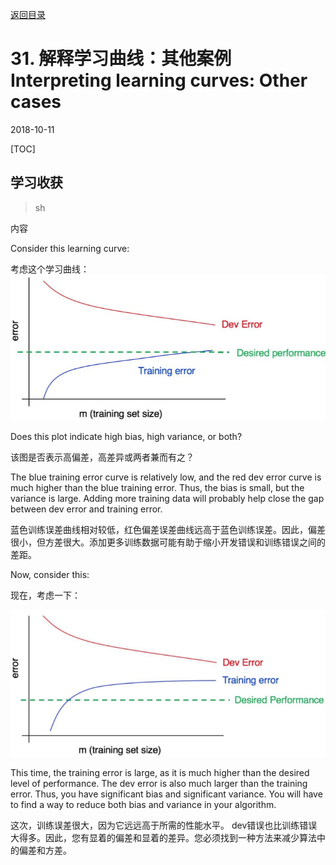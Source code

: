 [返回目录](../MLY_index.html)

# 31. 解释学习曲线：其他案例 Interpreting learning curves: Other cases

2018-10-11

[TOC]

## 学习收获

> sh

内容

Consider this learning curve:

考虑这个学习曲线： ![31_error](../assets/31_error.png)

Does this plot indicate high bias, high variance, or both?

该图是否表示高偏差，高差异或两者兼而有之？

The blue training error curve is relatively low, and the red dev error curve is much higher than the blue training error. Thus, the bias is small, but the variance is large. Adding more training data will probably help close the gap between dev error and training error.

蓝色训练误差曲线相对较低，红色偏差误差曲线远高于蓝色训练误差。因此，偏差很小，但方差很大。添加更多训练数据可能有助于缩小开发错误和训练错误之间的差距。

Now, consider this:

现在，考虑一下：

![31_error2](../assets/31_error2.png) 

This time, the training error is large, as it is much higher than the desired level of performance. The dev error is also much larger than the training error. Thus, you have significant bias and significant variance. You will have to find a way to reduce both bias and variance in your algorithm.

这次，训练误差很大，因为它远远高于所需的性能水平。 dev错误也比训练错误大得多。因此，您有显着的偏差和显着的差异。您必须找到一种方法来减少算法中的偏差和方差。